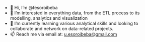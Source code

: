 - 👋 Hi, I’m @fesoroibeba
- 👀 I’m interested in everything data, from the ETL process to its modelling, analytics and visualization
- 🌱 I’m currently learning various analytical skills and looking to collaborate and network on data-related projects.
- 📫 Reach me via email at: u.esoroibeba@gmail.com

<!---
fesoroibeba/fesoroibeba is a ✨ special ✨ repository because its `README.md` (this file) appears on your GitHub profile.
You can click the Preview link to take a look at your changes.
--->
